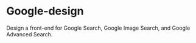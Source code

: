 # Google-design
Design a front-end for Google Search, Google Image Search, and Google Advanced Search.
